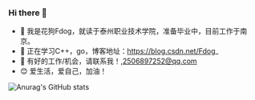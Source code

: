 ### Hi there 👋
     
- 🔭 我是花狗Fdog，就读于泰州职业技术学院，准备毕业中，目前工作于南京。
- 🌱 正在学习C++，go，博客地址：https://blog.csdn.net/Fdog_
- 👯 有好的工作/机会，请联系我！,2506897252@qq.com
- :blush: 爱生活，爱自己，加油！

![Anurag's GitHub stats](https://github-readme-stats.vercel.app/api?username=HuaGouFdog&show_icons=true&theme=gruvbox)
